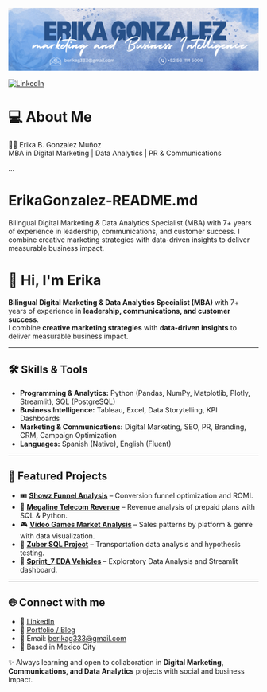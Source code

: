 ![Banner](banner2.png)

[![LinkedIn](https://img.shields.io/badge/LinkedIn-Erika%20Gonzalez-blue?style=for-the-badge&logo=linkedin)](https://www.linkedin.com/in/erikabgonzalezmu%C3%B1oz)


# 💻 About Me  
👩‍💼 Erika B. Gonzalez Muñoz  
MBA in Digital Marketing | Data Analytics | PR & Communications  

...



# ErikaGonzalez-README.md
Bilingual Digital Marketing &amp; Data Analytics Specialist (MBA) with 7+ years of experience in leadership, communications, and customer success.   I combine creative marketing strategies with data-driven insights to deliver measurable business impact.  

# 👋 Hi, I'm Erika 

**Bilingual Digital Marketing & Data Analytics Specialist (MBA)** with 7+ years of experience in **leadership, communications, and customer success**.  
I combine **creative marketing strategies** with **data-driven insights** to deliver measurable business impact.  

---

## 🛠️ Skills & Tools
- **Programming & Analytics:** Python (Pandas, NumPy, Matplotlib, Plotly, Streamlit), SQL (PostgreSQL)  
- **Business Intelligence:** Tableau, Excel, Data Storytelling, KPI Dashboards  
- **Marketing & Communications:** Digital Marketing, SEO, PR, Branding, CRM, Campaign Optimization  
- **Languages:** Spanish (Native), English (Fluent)  

---

## 📂 Featured Projects
- 🎟 **[Showz Funnel Analysis](#)** – Conversion funnel optimization and ROMI.  
- 📡 **[Megaline Telecom Revenue](#)** – Revenue analysis of prepaid plans with SQL & Python.  
- 🎮 **[Video Games Market Analysis](#)** – Sales patterns by platform & genre with data visualization.  
- 🚕 **[Zuber SQL Project](#)** – Transportation data analysis and hypothesis testing.  
- 🚗 **[Sprint_7 EDA Vehicles](#)** – Exploratory Data Analysis and Streamlit dashboard.  

---

## 🌐 Connect with me
- 💼 [LinkedIn](https://www.linkedin.com/in/erikabgonzalezmuñoz/)  
- 📝 [Portfolio / Blog](https://erikagmdotcom.wordpress.com/)  
- 📧 Email: berikag333@gmail.com  
- 📍 Based in Mexico City  

✨ Always learning and open to collaboration in **Digital Marketing, Communications, and Data Analytics** projects with social and business impact.
